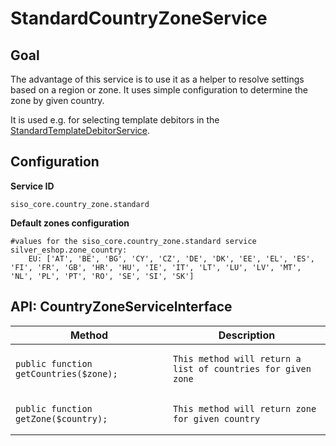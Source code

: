#  StandardCountryZoneService 

## Goal

The advantage of this service is to use it as a helper to resolve settings based on a region or zone.  It uses simple configuration to determine the zone by given country.

It is used e.g. for selecting template debitors in the [StandardTemplateDebitorService](StandardTemplateDebitorService_23560368.html).

## Configuration

**Service ID**

``` 
siso_core.country_zone.standard
```

**Default zones configuration**

``` 
#values for the siso_core.country_zone.standard service
silver_eshop.zone_country:
    EU: ['AT', 'BE', 'BG', 'CY', 'CZ', 'DE', 'DK', 'EE', 'EL', 'ES', 'FI', 'FR', 'GB', 'HR', 'HU', 'IE', 'IT', 'LT', 'LU', 'LV', 'MT', 'NL', 'PL', 'PT', 'RO', 'SE', 'SI', 'SK']
```

## API: CountryZoneServiceInterface

<table>
<colgroup>
<col style="width: 50%" />
<col style="width: 50%" />
</colgroup>
<thead>
<tr class="header">
<th>Method</th>
<th>Description</th>
</tr>
</thead>
<tbody>
<tr>
<td><pre><code>public function getCountries($zone);</code></pre></td>
<td><pre><code>This method will return a list of countries for given zone</code></pre></td>
</tr>
<tr>
<td><pre><code>public function getZone($country);</code></pre></td>
<td><pre><code>This method will return zone for given country</code></pre></td>
</tr>
</tbody>
</table>
